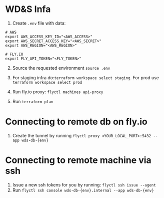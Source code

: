 # WD&S Infa

1. Create `.env` file with data:
```
# AWS
export AWS_ACCESS_KEY_ID="<AWS_ACCESS>"
export AWS_SECRET_ACCESS_KEY="<AWS_SECRET>"
export AWS_REGION="<AWS_REGION>"

# FLY.IO
export FLY_API_TOKEN="<FLY_TOKEN>"

```

2. Source the requested environment `source .env`
3. For staging infra do:`terraform workspace select staging`. For prod use `terraform workspace select prod`

4. Run fly.io proxy: `flyctl machines api-proxy`

5. Run `terraform plan`

# Connecting to remote db on fly.io

1. Create the tunnel by running `flyctl proxy <YOUR_LOCAL_PORT>:5432 --app wds-db-{env}`

# Connecting to remote machine via ssh

1. Issue a new ssh tokens for you by running: `flyctl ssh issue --agent`
2. Run `flyctl ssh console wds-db-{env}.internal --app wds-db-{env}`
